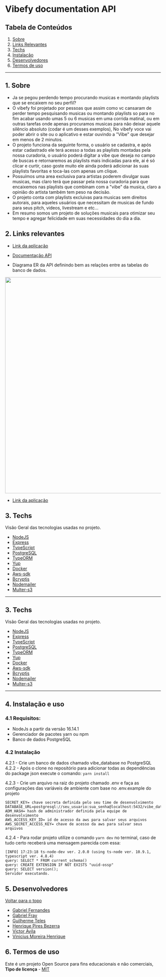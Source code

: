
# Vibefy documentation API

## Tabela de Conteúdos

1. [Sobre](#sobre)
2. [Links Relevantes](#links)
3. [Techs](#techs)
4. [Instalação](#install)
5. [Desenvolvedores](#devs)
6. [Termos de uso](#terms)


---

<a name="sobre"></a>

## 1. Sobre

- Ja se pegou perdendo tempo procurando musicas e montando playlists que se encaixem no seu perfil?
- O vibefy foi projetado por pessoas que assim como vc cansaram de perder tempo pesquisando musicas ou montando playlists so para no fim acabar usando umas 5 ou 6 musicas em uma corrida matinal, ou em outras tarefas onde apenas procuramos musicas para não deixar aquele silêncio absoluto (codar é um desses exemplos), No vibefy voce vai poder abrir o site ou o aplicativo e estar ouvindo a "Vibe" que desejar em menos de 2 minutos.
- O projeto funciona da seguinte forma, o usuário se cadastra, e após estar cadastrado ele terá acesso a todas as playlists montadas pela nossa curadoria, o usuário poderá digitar a vibe que deseja no campo de buscas e retornaremos as playlists mais indicadas para ele, ai é só clicar e curtir, caso goste muito ele ainda poderá adicionar às suas playlists favoritas e toca-las com apenas um clique.
- Possuímos uma area exclusiva para artistas poderem divulgar suas musicas, mas claro terá que passar pela nossa curadoria para que encaixemos nas playlists que combinam com a "vibe" da musica, claro a opinião do artista também tem peso na decisão.
- O projeto conta com playlists excluivas para musicas sem direitos autorais, para aqueles usuários que necessitam de musicas de fundo para seus pitch, videos, livestream e etc...
- Em resumo somos um projeto de soluções musicais para otimizar seu tempo e agregar felicidade em suas necessidades do dia a dia.

<a name="links"></a>

## 2. Links relevantes

- <a name="deploy-da-aplicação" href ="https://vibefyproject.herokuapp.com/" target="_blank">Link da aplicação</a>

- <a name="documentação-api" href="https://exemplo@exemplo.com.br" target="_blank">Documentação API</a>

- Diagrama ER da API definindo bem as relações entre as tabelas do banco de dados.

<img height="700" align="center" src="https://i.imgur.com/UO8G8XD.png"></img>

- <a name="deploy-da-aplicação" href ="https://vibefyproject.herokuapp.com/" target="_blank">Link da aplicação</a>	

<a align="left" name="techs"></a>

## 3. Techs

Visão Geral das tecnologias usadas no projeto.

- [NodeJS](https://nodejs.org/en/)
- [Express](https://expressjs.com/pt-br/)
- [TypeScript](https://www.typescriptlang.org/)
- [PostgreSQL](https://www.postgresql.org/)
- [TypeORM](https://typeorm.io/)
- [Yup](https://www.npmjs.com/package/yup)
- [Docker](https://docs.docker.com)
- [Aws-sdk](https://docs.aws.amazon.com/AWSJavaScriptSDK/latest/AWS/S3.html)
- [Bcryptjs](https://www.npmjs.com/package/bcryptjs)
- [Nodemailer](https://nodemailer.com/about/)
- [Multer-s3](https://www.npmjs.com/package/multer-s3)

---
<a align="left" name="techs"></a>

## 3. Techs

 Visão Geral das tecnologias usadas no projeto.


- [NodeJS](https://nodejs.org/en/)
- [Express](https://expressjs.com/pt-br/)
- [TypeScript](https://www.typescriptlang.org/)
- [PostgreSQL](https://www.postgresql.org/)
- [TypeORM](https://typeorm.io/)
- [Yup](https://www.npmjs.com/package/yup)
- [Docker](https://docs.docker.com)
- [Aws-sdk](https://docs.aws.amazon.com/AWSJavaScriptSDK/latest/AWS/S3.html)
- [Bcryptjs](https://www.npmjs.com/package/bcryptjs)
- [Nodemailer](https://nodemailer.com/about/)
- [Multer-s3](https://www.npmjs.com/package/multer-s3)



---
<a name="install"></a>

## 4. Instalação e uso

### 4.1 Requisitos:
- NodeJs a partir da versão 16.14.1
- Gerenciador de pacotes yarn ou npm
- Banco de dados PostgreSQL

### 4.2 Instalação
4.2.1 - Crie um banco de dados chamado vibe_database no PostgreSQL
4.2.2 - Após o clone no repositório para adicionar todas as dependências do package json execute o comando: 
`yarn install` 

4.2.3 - Crie um arquivo na raiz do projeto chamado .env e faça as configurações das variáveis de ambiente com base no .env.example do projeto
```
SECRET_KEY= chave secreta definida pelo seu time de desenvolvimento
DATABASE_URL=postgresql://seu_usuario:sua_senha@localhost:5432/vibe_database
ADM_HASH= hash de administrador definida pela equipe de desenvolvimento
AWS_ACCESS_KEY_ID= id de acesso da aws para salvar seus arquivos
AWS_SECRET_ACCESS_KEY= chave de acesso da aws para salvar seus arquivos
```
4.2.4 - Para rodar projeto utilize o comando `yarn dev` no terminal, caso de tudo certo receberá uma mensagem parecida com essa:

```
[INFO] 17:23:18 ts-node-dev ver. 2.0.0 (using ts-node ver. 10.9.1, typescript ver. 4.8.4)
query: SELECT * FROM current_schema()
query: CREATE EXTENSION IF NOT EXISTS "uuid-ossp"
query: SELECT version();
Servidor executando.
```

<a name="devs"></a>

## 5. Desenvolvedores


[ Voltar para o topo ](#tabela-de-conteúdos)

- <a name="Gabriel-Fernandes" href="https://www.linkedin.com/in/gabriel-lima-fernandes/" target="_blank">Gabriel Fernandes</a>
- <a name="Gabriel-fray" href="https://www.linkedin.com/in/gabrielfray/" target="_blank">Gabriel Fray</a>
- <a name="Guilherme-teles" href="https://www.linkedin.com/in/guilherme-teles-103853235/" target="_blank">Guilherme Teles</a>
- <a name="Henrique-pires-Bezerra" href="https://www.linkedin.com/in/henrique-pires-bezerra/" target="_blank">Henrique Pires Bezerra</a>
- <a name="Victor-Ávila" href="https://www.linkedin.com/in/victor-avila-br/" target="_blank">Victor Ávila</a>
- <a name="Vinicius-Moreira-Henrique" href="https://www.linkedin.com/in/vinicius-moreira-henrique/" target="_blank">Vinicius Moreira Henrique</a>

<a name="terms"></a>

## 6. Termos de uso

Este é um projeto Open Source para fins educacionais e não comerciais, **Tipo de licença** - <a name="mit" href="https://opensource.org/licenses/MIT" target="_blank">MIT</a>
